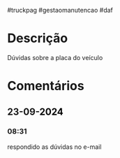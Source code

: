 #truckpag #gestaomanutencao #daf 
# Descrição
Dúvidas sobre a placa do veículo

# Comentários
## 23-09-<span style="color:rgb(0, 0, 0)">2024</span>
### 08:31
respondido as dúvidas no e-mail